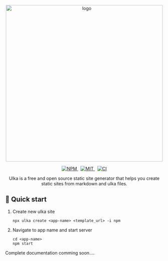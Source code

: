 <p align="center">
    <img width="500" src="https://i.imgur.com/coa1q5T.png" alt="logo">
</p>
<p align="center">
<a href="https://www.npmjs.com/package/ulka">
<img alt="NPM" src="https://img.shields.io/npm/v/ulka?&labelColor=black&color=darkred&logo=npm&label=npm" />
</a>&nbsp;
<a href="https://github.com/acharyaroshanji/ulka">
<img alt="MIT" src="https://img.shields.io/npm/l/ulka?color=darkgreen&labelColor=black&&logo=github" />
</a>&nbsp;
<a href="#"><img alt="CI" src="https://github.com/ulkajs/ulka/workflows/CI/badge.svg"></a>
</p>

<p align="center">
    Ulka is a free and open source static site generator that helps you create static sites from markdown and ulka files.
</p>

## 🚀 Quick start

1. Create new ulka site

   ```
   npx ulka create <app-name> <template_url> -i npm
   ```

2. Navigate to app name and start server
   ```
   cd <app-name>
   npm start
   ```

Complete documentation comming soon....

